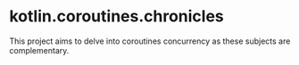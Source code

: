 # kotlin.coroutines.chronicles

This project aims to delve into coroutines concurrency as these subjects are complementary.